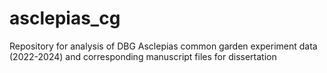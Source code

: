 # asclepias_cg
Repository for analysis of DBG Asclepias common garden experiment data (2022-2024) and corresponding manuscript files for dissertation
